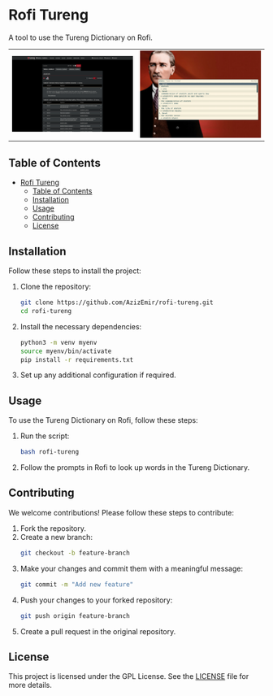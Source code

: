 # Rofi Tureng

A tool to use the Tureng Dictionary on Rofi.

<table>
	<tbody>
		<tr>
			<td>
                <img src="README_IMGS/Tureng_View.png">
            </td>
			<td>
                <img src="README_IMGS/rofi-kullanım-ornek.png">
            </td>
		</tr>
	</tbody>
</table>

## Table of Contents
- [Rofi Tureng](#rofi-tureng)
  - [Table of Contents](#table-of-contents)
  - [Installation](#installation)
  - [Usage](#usage)
  - [Contributing](#contributing)
  - [License](#license)

## Installation

Follow these steps to install the project:

1. Clone the repository:
    ```sh
    git clone https://github.com/AzizEmir/rofi-tureng.git
    cd rofi-tureng
    ```

2. Install the necessary dependencies:
    ```sh
    python3 -m venv myenv
    source myenv/bin/activate
    pip install -r requirements.txt
    ```

3. Set up any additional configuration if required.

## Usage

To use the Tureng Dictionary on Rofi, follow these steps:

1. Run the script:
    ```sh
    bash rofi-tureng
    ```

2. Follow the prompts in Rofi to look up words in the Tureng Dictionary.

## Contributing

We welcome contributions! Please follow these steps to contribute:

1. Fork the repository.
2. Create a new branch:
    ```sh
    git checkout -b feature-branch
    ```
3. Make your changes and commit them with a meaningful message:
    ```sh
    git commit -m "Add new feature"
    ```
4. Push your changes to your forked repository:
    ```sh
    git push origin feature-branch
    ```
5. Create a pull request in the original repository.

## License

This project is licensed under the GPL License. See the [LICENSE](LICENSE) file for more details.